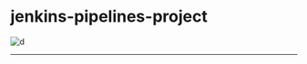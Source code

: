 # jenkins-pipelines-project
![d](https://user-images.githubusercontent.com/60678531/150051193-cbfe89a0-b1f6-4d8f-aaec-d8d8bfd302f5.png)

----------------------------------------------------------------------------
